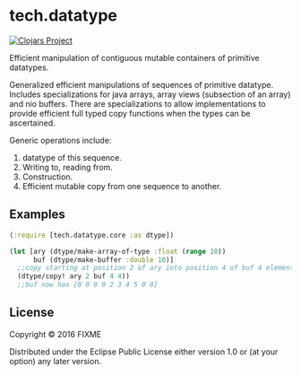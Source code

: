 # tech.datatype 
[![Clojars Project](https://clojars.org/techascent/tech.datatype/latest-version.svg)](https://clojars.org/techascent/tech.datatype)


Efficient manipulation of contiguous mutable containers of primitive datatypes.

Generalized efficient manipulations of sequences of primitive datatype.
Includes specializations for java arrays, array views (subsection of an array)
and nio buffers.  There are specializations to allow implementations to provide
efficient full typed copy functions when the types can be ascertained.

  Generic operations include:
  1. datatype of this sequence.
  2. Writing to, reading from.
  3. Construction.
  4. Efficient mutable copy from one sequence to another.



## Examples


```clojure
(:require [tech.datatype.core :as dtype])

(let [ary (dtype/make-array-of-type :float (range 10))
      buf (dtype/make-buffer :double 10)]
  ;;copy starting at position 2 of ary into position 4 of buf 4 elements
  (dtype/copy! ary 2 buf 4 4))
  ;;buf now has [0 0 0 0 2 3 4 5 0 0]
```

## License

Copyright © 2016 FIXME

Distributed under the Eclipse Public License either version 1.0 or (at
your option) any later version.
